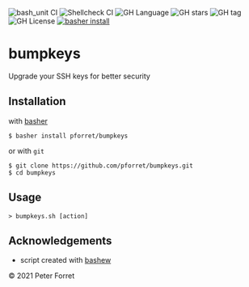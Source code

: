 ![bash_unit CI](https://github.com/pforret/bumpkeys/workflows/bash_unit%20CI/badge.svg)
![Shellcheck CI](https://github.com/pforret/bumpkeys/workflows/Shellcheck%20CI/badge.svg)
![GH Language](https://img.shields.io/github/languages/top/pforret/bumpkeys)
![GH stars](https://img.shields.io/github/stars/pforret/bumpkeys)
![GH tag](https://img.shields.io/github/v/tag/pforret/bumpkeys)
![GH License](https://img.shields.io/github/license/pforret/bumpkeys)
[![basher install](https://img.shields.io/badge/basher-install-white?logo=gnu-bash&style=flat)](https://basher.gitparade.com/package/)

# bumpkeys

Upgrade your SSH keys for better security

## Installation

with [basher](https://github.com/basherpm/basher)

	$ basher install pforret/bumpkeys

or with `git`

	$ git clone https://github.com/pforret/bumpkeys.git
	$ cd bumpkeys

## Usage

	> bumpkeys.sh [action]

## Acknowledgements

* script created with [bashew](https://github.com/pforret/bashew)

&copy; 2021 Peter Forret
